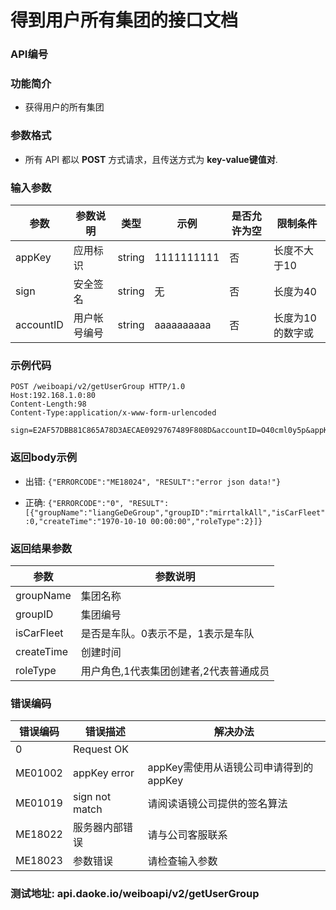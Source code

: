 
得到用户所有集团的接口文档
========================

### API编号

### 功能简介
* 获得用户的所有集团

### 参数格式
* 所有 API 都以 **POST** 方式请求，且传送方式为 **key-value键值对**.


### 输入参数

 参数             |参数说明         |  类型       |   示例         |是否允许为空|  限制条件
------------------|-----------------|-------------|----------------|------------|-----------------
 appKey           | 应用标识        | string      |  1111111111    |否          | 长度不大于10
 sign             | 安全签名        | string      |  无            |否          | 长度为40
 accountID        | 用户帐号编号    | string      |  aaaaaaaaaa    |否          | 长度为10的数字或
 

### 示例代码

    POST /weiboapi/v2/getUserGroup HTTP/1.0
    Host:192.168.1.0:80
    Content-Length:98
    Content-Type:application/x-www-form-urlencoded

    sign=E2AF57DBB81C865A78D3AECAE0929767489F808D&accountID=O40cml0y5p&appKey=1111111111

### 返回body示例

* 出错: `{"ERRORCODE":"ME18024", "RESULT":"error json data!"}`

* 正确: `{"ERRORCODE":"0", "RESULT": [{"groupName":"liangGeDeGroup","groupID":"mirrtalkAll","isCarFleet":0,"createTime":"1970-10-10 00:00:00","roleType":2}]}`


### 返回结果参数

参数                | 参数说明
--------------------|-------------------------------------------
groupName           | 集团名称
groupID             | 集团编号
isCarFleet          | 是否是车队。0表示不是，1表示是车队
createTime          | 创建时间
roleType            | 用户角色,1代表集团创建者,2代表普通成员


### 错误编码

错误编码    | 错误描述                  | 解决办法
------------|---------------------------|------------------
0           | Request OK                |
ME01002     | appKey error              | appKey需使用从语镜公司申请得到的appKey
ME01019     | sign not match            | 请阅读语镜公司提供的签名算法
ME18022     | 服务器内部错误            | 请与公司客服联系
ME18023     | 参数错误                  | 请检查输入参数


### 测试地址: api.daoke.io/weiboapi/v2/getUserGroup
